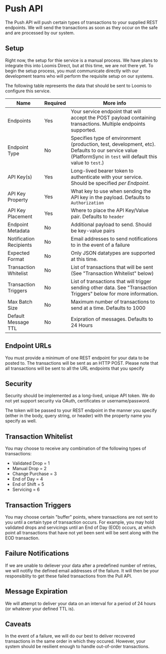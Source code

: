 # Push API

The Push API will push certain types of transactions to your supplied REST endpoints. We will send the transactions as soon as they occur on the safe and are processed by our system.

## Setup

Right now, the setup for thie service is a manual process.  We have plans to integrate this into Loomis Direct, but at this time, we are not there yet.  To begin the setup process, you must communicate directly with our development teams who will perform the requisite setup on our systems.

The following table represents the data that should be sent to Loomis to configure this service.

Name | Required | More info
---- | -------- | ---------
Endpoints | Yes | Your service endpoint that will accept the POST payload containing transactions.  Multiple endpoints supported.
Endpoint Type | No | Specifies type of environment (production, test, development, etc). Defaults to our service value (PlatformSync in `test` will default this value to `test`.)
API Key(s) | Yes | Long-lived bearer token to authenticate with your service.  Should be specified _per Endpoint_.
API Key Property | Yes | What key to use when sending the API key in the payload. Defaults to `Authorization`
API Key Placement | Yes | Where to place the API Key/Value pair.  Defaults to `header`
Endpoint Metadata | No | Additional payload to send.  Should be key-value pairs
Notification Recipients | No | Email addresses to send notifications to in the event of a failure
Expected Format | No | Only JSON datatypes are supported at this time.
Transaction Whitelist | No | List of transactions that will be sent (See "Transaction Whitelist" below)
Transaction Triggers | No | List of transactions that will trigger sending other data.  See "Transaction Triggers" below for more information.
Max Batch Size | No | Maximum number of transactions to send at a time.  Defaults to 1000
Default Message TTL | No | Exipration of messages. Defaults to 24 Hours

## Endpoint URLs

You must provide a minimum of one REST endpoint for your data to be posted to.  The transactions will be sent as an HTTP POST.  Please note that all transactions will be sent to all the URL endpoints that you specify

## Security

Security should be implemented as a long-lived, unique API token.  We do not yet support security via OAuth, certificates or username/password.

The token will be passed to your REST endpoint in the manner you specify (either in the body, query string, or header) with the property name you specify as well.

## Transaction Whitelist

You may choose to receive any combination of the following types of transactions:

- Validated Drop = 1
- Manual Drop = 2
- Change Purchase = 3
- End of Day = 4
- End of Shift = 5
- Servicing = 6

## Transaction Triggers

You may choose certain "buffer" points, where transactions are not sent to you until a certain type of transaction occurs.  For example, you may hold validated drops and servicings until an End of Day (EOD) occurs, at which point all transactions that have not yet been sent will be sent along with the EOD transaction.

## Failure Notifications

If we are unable to deliever your data after a predefined number of retries, we will notifiy the defined email addresses of the failure.  It will then be your responsiblity to get these failed transactions from the Pull API.

## Message Expiration

We will attempt to deliver your data on an interval for a period of 24 hours (or whatever your defined TTL is).

## Caveats

In the event of a failure, we will do our best to deliver recovered transactions in the same order in which they occured. However, your system should be resilient enough to handle out-of-order transactions.
